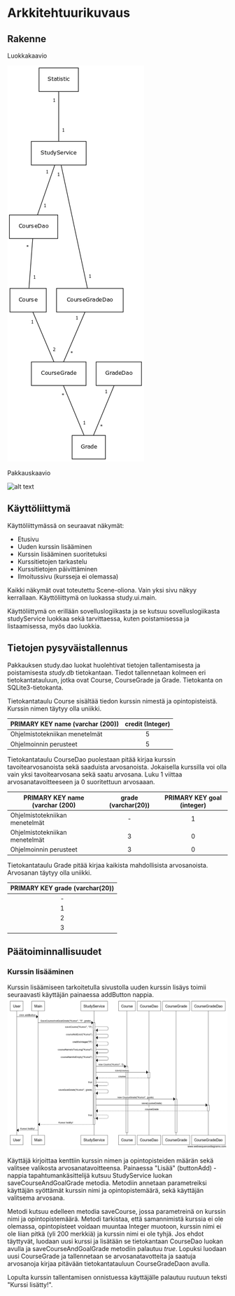 # Arkkitehtuurikuvaus
## Rakenne
Luokkakaavio

![alt text](https://github.com/ellikarvonen/otm-harjoitustyo/blob/master/harjoitustyo/dokumentaatio/opinnot_luokkakaavio.png)

Pakkauskaavio

![alt text](https://github.com/ellikarvonen/otm-harjoitustyo/blob/master/harjoitustyo/dokumentaatio/pakkauskaavio.png)

## Käyttöliittymä
Käyttöliittymässä on seuraavat näkymät:

- Etusivu
- Uuden kurssin lisääminen
- Kurssin lisääminen suoritetuksi
- Kurssitietojen tarkastelu
- Kurssitietojen päivittäminen
- Ilmoitussivu (kursseja ei olemassa)

Kaikki näkymät ovat toteutettu Scene-oliona. Vain yksi sivu näkyy kerrallaan. Käyttöliittymä on luokassa study.ui.main.

Käyttöliittymä on erillään sovelluslogiikasta ja se kutsuu sovelluslogiikasta studyService luokkaa sekä tarvittaessa, kuten poistamisessa ja listaamisessa, myös dao luokkia.

## Tietojen pysyväistallennus

Pakkauksen study.dao luokat huolehtivat tietojen tallentamisesta ja poistamisesta *study.db* tietokantaan. Tiedot tallennetaan kolmeen eri tietokantatauluun, jotka ovat Course, CourseGrade ja Grade. Tietokanta on SQLite3-tietokanta.

Tietokantataulu Course sisältää tiedon kurssin nimestä ja opintopisteistä. Kurssin nimen täytyy olla uniikki.

|PRIMARY KEY name (varchar (200)) | credit (Integer) |
|-----------------------------|:--------------------------:|
| Ohjelmistotekniikan menetelmät | 5 |
| Ohjelmoinnin perusteet | 5 | 

Tietokantataulu CourseDao puolestaan pitää kirjaa kurssin tavoitearvosanoista sekä saaduista arvosanoista. Jokaisella kurssilla voi olla vain yksi tavoitearvosana sekä saatu arvosana. Luku 1 viittaa arvosanatavoitteeseen ja 0 suoritettuun arvosaaan.

|PRIMARY KEY name (varchar (200) | grade (varchar(20)) | PRIMARY KEY goal (integer)  |
|-----------------------------|:--------------------------:|:--------:|
| Ohjelmistotekniikan menetelmät | - | 1 |
| Ohjelmistotekniikan menetelmät | 3 | 0 |
| Ohjelmoinnin perusteet | 3 | 0 | 

Tietokantataulu Grade pitää kirjaa kaikista mahdollisista arvosanoista. Arvosanan täytyy olla uniikki.

|PRIMARY KEY grade (varchar(20)) |
|:-----------------------------:|
| - |
| 1 |
| 2 |
| 3 |

## Päätoiminnallisuudet

### Kurssin lisääminen
Kurssin lisäämiseen tarkoitetulla sivustolla uuden kurssin lisäys toimii seuraavasti käyttäjän painaessa addButton nappia.
![alt taxt](https://github.com/ellikarvonen/otm-harjoitustyo/blob/master/harjoitustyo/dokumentaatio/sekvenssi_kurssinlisays.png)

Käyttäjä kirjoittaa kenttiin kurssin nimen ja opintopisteiden määrän sekä valitsee valikosta arvosanatavoitteensa. Painaessa "Lisää" (buttonAdd) -nappia tapahtumankäsittelijä kutsuu StudyService luokan saveCourseAndGoalGrade metodia. Metodiin annetaan parametreiksi käyttäjän syöttämät kurssin nimi ja opintopistemäärä, sekä käyttäjän valitsema arvosana. 

Metodi kutsuu edelleen metodia saveCourse, jossa parametreinä on kurssin nimi ja opintopistemäärä. Metodi tarkistaa, että samannimistä kurssia ei ole olemassa, opintopisteet voidaan muuntaa Integer muotoon, kurssin nimi ei ole liian pitkä (yli 200 merkkiä) ja kurssin nimi ei ole tyhjä. Jos ehdot täyttyvät, luodaan uusi kurssi ja lisätään se tietokantaan CourseDao luokan avulla ja saveCourseAndGoalGrade metodiin palautuu *true*. Lopuksi luodaan uusi CourseGrade ja tallennetaan se arvosanatavotteita ja saatuja arvosanoja kirjaa pitävään tietokantatauluun CourseGradeDaon avulla. 

Lopulta kurssin tallentamisen onnistuessa käyttäjälle palautuu ruutuun teksti "Kurssi lisätty!".
